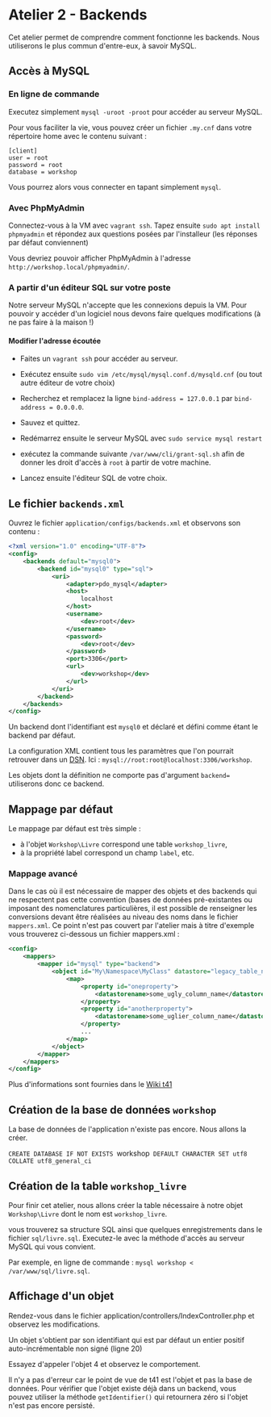 # Atelier 2 - Backends

Cet atelier permet de comprendre comment fonctionne les backends. Nous utiliserons le plus commun d'entre-eux, à savoir MySQL.

## Accès à MySQL

### En ligne de commande

Executez simplement `mysql -uroot -proot` pour accéder au serveur MySQL.

Pour vous faciliter la vie, vous pouvez créer un fichier `.my.cnf` dans votre répertoire home avec le contenu suivant :

```
[client]
user = root
password = root
database = workshop
```

Vous pourrez alors vous connecter en tapant simplement `mysql`.

### Avec PhpMyAdmin
 
Connectez-vous à la VM avec `vagrant ssh`. Tapez ensuite `sudo apt install phpmyadmin` et répondez aux questions posées par l'installeur (les réponses par défaut conviennent)

Vous devriez pouvoir afficher PhpMyAdmin à l'adresse `http://workshop.local/phpmyadmin/`.

### A partir d'un éditeur SQL sur votre poste

Notre serveur MySQL n'accepte que les connexions depuis la VM. Pour pouvoir y accéder d'un logiciel nous devons faire quelques modifications (à ne pas faire à la maison !)

#### Modifier l'adresse écoutée

* Faites un `vagrant ssh` pour accéder au serveur.

* Exécutez ensuite `sudo vim /etc/mysql/mysql.conf.d/mysqld.cnf` (ou tout autre éditeur de votre choix)

* Recherchez et remplacez la ligne `bind-address = 127.0.0.1` par `bind-address = 0.0.0.0`.

* Sauvez et quittez.

* Redémarrez ensuite le serveur MySQL avec `sudo service mysql restart` 
* exécutez la commande suivante `/var/www/cli/grant-sql.sh` afin de donner les droit d'accès à `root` à partir de votre machine.

* Lancez ensuite l'éditeur SQL de votre choix.



## Le fichier `backends.xml`

Ouvrez le fichier `application/configs/backends.xml` et observons son contenu :

```xml
<?xml version="1.0" encoding="UTF-8"?>
<config>
	<backends default="mysql0">
		<backend id="mysql0" type="sql">
			<uri>
				<adapter>pdo_mysql</adapter>
				<host>
					localhost
				</host>
				<username>
					<dev>root</dev>
				</username>
				<password>
					<dev>root</dev>
				</password>
				<port>3306</port>
				<url>
					<dev>workshop</dev>
				</url>
			</uri>
		</backend>
	</backends>
</config>
```

Un backend dont l'identifiant est `mysql0` et déclaré et défini comme étant le backend par défaut.

La configuration XML contient tous les paramètres que l'on pourrait retrouver dans un [DSN](https://fr.wikipedia.org/wiki/Data_Source_Name). Ici : `mysql://root:root@localhost:3306/workshop`.

Les objets dont la définition ne comporte pas d'argument `backend=` utiliserons donc ce backend.

## Mappage par défaut

Le mappage par défaut est très simple :

* à l'objet `Workshop\Livre` correspond une table `workshop_livre`,
* à la propriété label correspond un champ `label`, etc.


### Mappage avancé

Dans le cas où il est nécessaire de mapper des objets et des backends qui ne respectent pas cette convention (bases de données pré-existantes ou imposant des nomenclatures particulières, il est possible de renseigner les conversions devant être réalisées au niveau des noms dans le fichier `mappers.xml`. Ce point n'est pas couvert par l'atelier mais à titre d'exemple vous trouverez ci-dessous un fichier mappers.xml :

```xml
<config>
	<mappers>	
		<mapper id="mysql" type="backend">
			<object id="My\Namespace\MyClass" datastore="legacy_table_name" pkey="column_id:integer">
				<map>
					<property id="oneproperty">
						<datastorename>some_ugly_column_name</datastorename>
					</property>
					<property id="anotherproperty">
						<datastorename>some_uglier_column_name</datastorename>
					</property>
					...
				</map>
			</object>
		</mapper>		
	</mappers>
</config>
```

Plus d'informations sont fournies dans le [Wiki t41](https://github.com/crapougnax/t41/wiki/Backends)


## Création de la base de données `workshop`

La base de données de l'application n'existe pas encore. Nous allons la créer.

`CREATE DATABASE IF NOT EXISTS `workshop` DEFAULT CHARACTER SET utf8 COLLATE utf8_general_ci`

## Création de la table `workshop_livre`

Pour finir cet atelier, nous allons créer la table nécessaire à notre objet `Workshop\Livre` dont le nom est `workshop_livre`.

vous trouverez sa structure SQL ainsi que quelques enregistrements dans le fichier `sql/livre.sql`. Executez-le avec la méthode d'accès au serveur MySQL qui vous convient.

Par exemple, en ligne de commande : `mysql workshop < /var/www/sql/livre.sql`. 

## Affichage d'un objet

Rendez-vous dans le fichier application/controllers/IndexController.php et observez les modifications.

Un objet s'obtient par son identifiant qui est par défaut un entier positif auto-incrémentable non signé (ligne 20)

Essayez d'appeler l'objet 4 et observez le comportement.

Il n'y a pas d'erreur car le point de vue de t41 est l'objet et pas la base de données. Pour vérifier que l'objet existe déjà dans un backend, vous pouvez utiliser la méthode `getIdentifier()` qui retournera zéro si l'objet n'est pas encore persisté.


